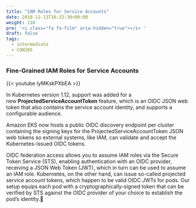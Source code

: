 ```yaml
---
title: "IAM Roles for Service Accounts"
date: 2018-11-13T16:32:30+09:00
weight: 110
pre: '<i class="fa fa-film" aria-hidden="true"></i> '
draft: false
tags:
  - intermediate
  - CON205
---
```


### Fine-Grained IAM Roles for Service Accounts

{{< youtube lyMKskPXbEA >}}

In Kubernetes version 1.12, support was added for a new **ProjectedServiceAccountToken** feature, which is an OIDC JSON web token that also contains the service account identity, and supports a configurable audience.

Amazon EKS now hosts a public OIDC discovery endpoint per cluster containing the signing keys for the ProjectedServiceAccountToken JSON web tokens so external systems, like IAM, can validate and accept the Kubernetes-issued OIDC tokens.

OIDC federation access allows you to assume IAM roles via the Secure Token Service (STS), enabling authentication with an OIDC provider, receiving a JSON Web Token (JWT), which in turn can be used to assume an IAM role. Kubernetes, on the other hand, can issue so-called projected service account tokens, which happen to be valid OIDC JWTs for pods. Our setup equips each pod with a cryptographically-signed token that can be verified by STS against the OIDC provider of your choice to establish the pod’s identity.
<!-- new credential provider ”<span style="color:orange">**sts:AssumeRoleWithWebIdentity**</span>” -->
